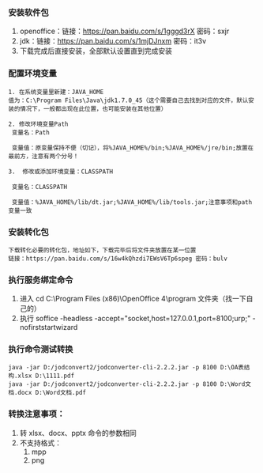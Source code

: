 ### 安装软件包
1. openoffice：链接：https://pan.baidu.com/s/1gggd3rX 密码：sxjr
2. jdk：链接：https://pan.baidu.com/s/1mjDJnxm 密码：it3v
3. 下载完成后直接安装，全部默认设置直到完成安装
### 配置环境变量
```
1. 在系统变量里新建：JAVA_HOME
值为：C:\Program Files\Java\jdk1.7.0_45（这个需要自己去找到对应的文件，默认安装的情况下，一般都出现在此位置，也可能安装在其他位置）

2. 修改环境变量Path
 变量名：Path

 变量值：原变量保持不便（切记），将%JAVA_HOME%/bin;%JAVA_HOME%/jre/bin;放置在最前方，注意有两个分号！

3.  修改或添加环境变量：CLASSPATH

 变量名：CLASSPATH

 变量值：%JAVA_HOME%/lib/dt.jar;%JAVA_HOME%/lib/tools.jar;注意事项和path变量一致
```
### 安装转化包
```
下载转化必要的转化包，地址如下，下载完毕后将文件夹放置在某一位置
链接：https://pan.baidu.com/s/16w4kQhzdi7EWsV6Tp6speg 密码：bulv
```
### 执行服务绑定命令
1. 进入 cd C:\Program Files (x86)\OpenOffice 4\program 文件夹（找一下自己的）
2. 执行 soffice -headless -accept="socket,host=127.0.0.1,port=8100;urp;" -nofirststartwizard

### 执行命令测试转换
```
java -jar D:/jodconvert2/jodconverter-cli-2.2.2.jar -p 8100 D:\OA表结构.xlsx D:\1111.pdf
java -jar D:/jodconvert2/jodconverter-cli-2.2.2.jar -p 8100 D:\Word文档.docx D:\Word文档.pdf
```

### 转换注意事项：
1. 转 xlsx、docx、pptx 命令的参数相同
2. 不支持格式：
	1. mpp
	2. png
